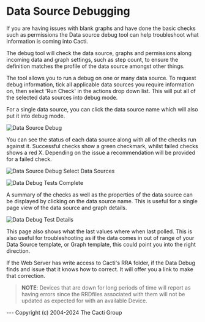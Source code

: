 # Data Source Debugging

If you are having issues with blank graphs and have done the basic checks such
as permissions the Data source debug tool can help troubleshoot what
information is coming into Cacti.

The debug tool will check the data source, graphs and permissions along incoming
data and graph settings, such as step count, to ensure the definition matches
the profile of the data source amongst other things.

The tool allows you to run a debug on one or many data source. To request debug
information, tick all applicable data sources you require information on, then
select 'Run Check' in the actions drop down list.  This will put all of the
selected data sources into debug mode.

For a single data source, you can click the data source name which will also
put it into debug mode.

![Data Source Debug](images/data-debug.png)

You can see the status of each data source along with all of the checks run
against it. Successful checks show a green checkmark, whilst failed checks shows
a red X.  Depending on the issue a recommendation will be provided for a failed
check.

![Data Source Debug Select Data Sources](images/data-debug1.png)

![Data Debug Tests Complete](images/data-debug3.png)

A summary of the checks as well as the properties of the data source
can be displayed by clicking on the data source name.  This is useful
for a single page view of the data source and graph details.

![Data Debug Test Details](images/data-debug4.png)

This page also shows what the last values where when last polled. This is also
useful for troubleshooting as if the data comes in out of range of your Data
Source template, or Graph template, this could point you into the right direction.

If the Web Server has write access to Cacti's RRA folder, if the Data Debug finds
and issue that it knows how to correct.  It will offer you a link to make that
correction.

> **NOTE**: Devices that are down for long periods of time will report as having errors
> since the RRDfiles associated with them will not be updated as expected for with an
> available Device.

--- Copyright (c) 2004-2024 The Cacti Group
